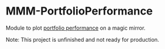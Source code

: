 # MMM-PortfolioPerformance
Module to plot [portfolio performance](https://www.portfolio-performance.info/) on a magic mirror.

Note: This project is unfinished and not ready for production.
